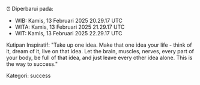 ⏰ Diperbarui pada:
- WIB: Kamis, 13 Februari 2025 20.29.17 UTC
- WITA: Kamis, 13 Februari 2025 21.29.17 UTC
- WIT: Kamis, 13 Februari 2025 22.29.17 UTC

Kutipan Inspiratif:
"Take up one idea. Make that one idea your life - think of it, dream of it, live on that idea. Let the brain, muscles, nerves, every part of your body, be full of that idea, and just leave every other idea alone. This is the way to success."


Kategori: success

